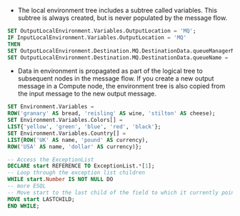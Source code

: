 - The local environment tree includes a subtree called variables. This subtree is always created, but is never populated by the message flow.

```sql
SET OutputLocalEnvironment.Variables.OutputLocation = 'MQ';
IF InputLocalEnvironment.Variables.OutputLocation = 'MQ' 
THEN 
SET OutputLocalEnvironment.Destination.MQ.DestinationData.queueManagerName = 'myQManagerName'; 
SET OutputLocalEnvironment.Destination.MQ.DestinationData.queueName = 'myQueueName'; END IF;
```

- Data in environment is propagated as part of the logical tree to subsequent nodes in the message flow. If you create a new output message in a Compute node, the environment tree is also copied from the input message to the new output message.

```sql
SET Environment.Variables = 
ROW('granary' AS bread, 'reisling' AS wine, 'stilton' AS cheese); 
SET Environment.Variables.Colors[] = 
LIST{'yellow', 'green', 'blue', 'red', 'black'}; 
SET Environment.Variables.Country[] = 
LIST{ROW('UK' AS name, 'pound' AS currency), 
ROW('USA' AS name, 'dollar' AS currency)};
```

```sql
-- Access the ExceptionList
DECLARE start REFERENCE TO ExceptionList.*[1]; 
-- Loop through the exception list children 
WHILE start.Number IS NOT NULL DO 
-- more ESQL 
-- Move start to the last child of the field to which it currently points 
MOVE start LASTCHILD; 
END WHILE;
```